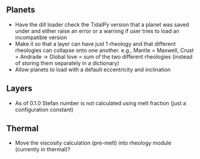 ## Planets
* Have the dill loader check the TidalPy version that a planet was saved under and either raise an error or a warning if user tries to load an incompatible version
* Make it so that a layer can have just 1 rheology and that different rheologies can collapse onto one another. e.g., Mantle = Maxwell, Crust = Andrade -> Global love = sum of the two different rheologies (instead of storing them separately in a dictionary)
* Allow planets to load with a default eccentricity and inclination

## Layers
* As of 0.1.0 Stefan number is not calculated using melt fraction (just a configuration constant)

## Thermal
* Move the viscosity calculation (pre-melt) into rheology module (currently in thermal)? 